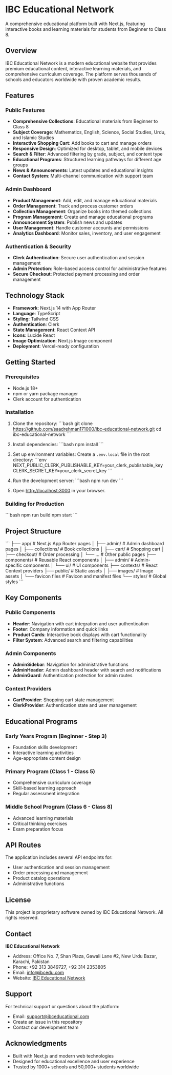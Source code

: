 # IBC Educational Network

A comprehensive educational platform built with Next.js, featuring interactive books and learning materials for students from Beginner to Class 8.

## Overview

IBC Educational Network is a modern educational website that provides premium educational content, interactive learning materials, and comprehensive curriculum coverage. The platform serves thousands of schools and educators worldwide with proven academic results.

## Features

### Public Features
- **Comprehensive Collections**: Educational materials from Beginner to Class 8
- **Subject Coverage**: Mathematics, English, Science, Social Studies, Urdu, and Islamic Studies
- **Interactive Shopping Cart**: Add books to cart and manage orders
- **Responsive Design**: Optimized for desktop, tablet, and mobile devices
- **Search & Filter**: Advanced filtering by grade, subject, and content type
- **Educational Programs**: Structured learning pathways for different age groups
- **News & Announcements**: Latest updates and educational insights
- **Contact System**: Multi-channel communication with support team

### Admin Dashboard
- **Product Management**: Add, edit, and manage educational materials
- **Order Management**: Track and process customer orders
- **Collection Management**: Organize books into themed collections
- **Program Management**: Create and manage educational programs
- **Announcement System**: Publish news and updates
- **User Management**: Handle customer accounts and permissions
- **Analytics Dashboard**: Monitor sales, inventory, and user engagement

### Authentication & Security
- **Clerk Authentication**: Secure user authentication and session management
- **Admin Protection**: Role-based access control for administrative features
- **Secure Checkout**: Protected payment processing and order management

## Technology Stack

- **Framework**: Next.js 14 with App Router
- **Language**: TypeScript
- **Styling**: Tailwind CSS
- **Authentication**: Clerk
- **State Management**: React Context API
- **Icons**: Lucide React
- **Image Optimization**: Next.js Image component
- **Deployment**: Vercel-ready configuration

## Getting Started

### Prerequisites

- Node.js 18+ 
- npm or yarn package manager
- Clerk account for authentication

### Installation

1. Clone the repository:
\`\`\`bash
git clone https://github.com/saadrehman171000/ibc-educational-network.git
cd ibc-educational-network
\`\`\`

2. Install dependencies:
\`\`\`bash
npm install
\`\`\`

3. Set up environment variables:
Create a `.env.local` file in the root directory:
\`\`\`env
NEXT_PUBLIC_CLERK_PUBLISHABLE_KEY=your_clerk_publishable_key
CLERK_SECRET_KEY=your_clerk_secret_key
\`\`\`

4. Run the development server:
\`\`\`bash
npm run dev
\`\`\`

5. Open [http://localhost:3000](http://localhost:3000) in your browser.

### Building for Production

\`\`\`bash
npm run build
npm start
\`\`\`

## Project Structure

\`\`\`
├── app/                    # Next.js App Router pages
│   ├── admin/             # Admin dashboard pages
│   ├── collections/       # Book collections
│   ├── cart/             # Shopping cart
│   ├── checkout/         # Order processing
│   └── ...               # Other public pages
├── components/            # Reusable React components
│   ├── admin/            # Admin-specific components
│   └── ui/               # UI components
├── contexts/             # React Context providers
├── public/               # Static assets
│   ├── images/           # Image assets
│   └── favicon files     # Favicon and manifest files
└── styles/               # Global styles
\`\`\`

## Key Components

### Public Components
- **Header**: Navigation with cart integration and user authentication
- **Footer**: Company information and quick links
- **Product Cards**: Interactive book displays with cart functionality
- **Filter System**: Advanced search and filtering capabilities

### Admin Components
- **AdminSidebar**: Navigation for administrative functions
- **AdminHeader**: Admin dashboard header with search and notifications
- **AdminGuard**: Authentication protection for admin routes

### Context Providers
- **CartProvider**: Shopping cart state management
- **ClerkProvider**: Authentication state and user management

## Educational Programs

### Early Years Program (Beginner - Step 3)
- Foundation skills development
- Interactive learning activities
- Age-appropriate content design

### Primary Program (Class 1 - Class 5)
- Comprehensive curriculum coverage
- Skill-based learning approach
- Regular assessment integration

### Middle School Program (Class 6 - Class 8)
- Advanced learning materials
- Critical thinking exercises
- Exam preparation focus

## API Routes

The application includes several API endpoints for:
- User authentication and session management
- Order processing and management
- Product catalog operations
- Administrative functions


## License

This project is proprietary software owned by IBC Educational Network. All rights reserved.

## Contact

**IBC Educational Network**
- Address: Office No. 7, Shan Plaza, Gawali Lane #2, New Urdu Bazar, Karachi, Pakistan
- Phone: +92 313 3849727, +92 314 2353805
- Email: info@ibcedu.com
- Website: [IBC Educational Network](https://github.com/saadrehman171000/ibc-educational-network)

## Support

For technical support or questions about the platform:
- Email: support@ibceducational.com
- Create an issue in this repository
- Contact our development team

## Acknowledgments

- Built with Next.js and modern web technologies
- Designed for educational excellence and user experience
- Trusted by 1000+ schools and 50,000+ students worldwide
